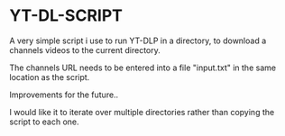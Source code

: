 # YT-DL-SCRIPT

A very simple script i use to run YT-DLP in a directory, to download a channels videos to the current directory.

The channels URL needs to be entered into a file "input.txt" in the same location as the script.

Improvements for the future..

I would like it to iterate over multiple directories rather than copying the script to each one.
